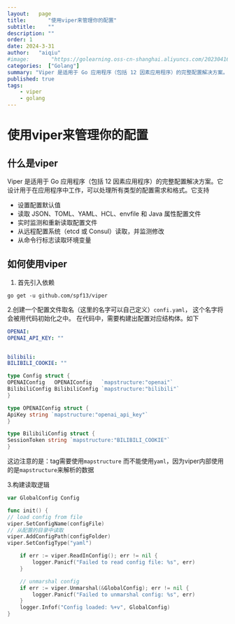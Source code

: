 ```yaml
---
layout:   page
title:       "使用viper来管理你的配置"
subtitle:    ""
description: ""
order: 1
date: 2024-3-31
author:   "aiqiu"
#image:       "https://golearning.oss-cn-shanghai.aliyuncs.com/202304161638319.png"
categories:  ["Golang"]
summary: "Viper 是适用于 Go 应用程序（包括 12 因素应用程序）的完整配置解决方案。它设计用于在应用程序中工作，可以处理所有类型的配置需求和格式。它支持"
published: true
tags:
    - viper
    - golang
---
```


# 使用viper来管理你的配置
## 什么是viper
Viper 是适用于 Go 应用程序（包括 12 因素应用程序）的完整配置解决方案。它设计用于在应用程序中工作，可以处理所有类型的配置需求和格式。它支持
* 设置配置默认值
* 读取 JSON、TOML、YAML、HCL、envfile 和 Java 属性配置文件
* 实时监测和重新读取配置文件
* 从远程配置系统（etcd 或 Consul）读取，并监测修改
* 从命令行标志读取环境变量

## 如何使用viper
1. 首先引入依赖
```shell
go get -u github.com/spf13/viper
```

2.创建一个配置文件取名（这里的名字可以自己定义）`confi.yaml`， 这个名字将会被用代码初始化之中。 在代码中，需要构建出配置对应结构体。如下
```yaml
OPENAI:
OPENAI_API_KEY: ""


bilibili:
BILIBILI_COOKIE: ""
```
```go
type Config struct {
OPENAIConfig   OPENAIConfig   `mapstructure:"openai"`
BilibiliConfig BilibiliConfig `mapstructure:"bilibili"`
}

type OPENAIConfig struct {
ApiKey string `mapstructure:"openai_api_key"`
}

type BilibiliConfig struct {
SessionToken string `mapstructure:"BILIBILI_COOKIE"`
}
```

这边注意的是：tag需要使用`mapstructure` 而不能使用`yaml`，因为viper内部使用的是`mapstructure`来解析的数据

3.构建读取逻辑
```go
var GlobalConfig Config

func init() {
// load config from file
viper.SetConfigName(configFile)
// 从配置的目录中读取
viper.AddConfigPath(configFolder)
viper.SetConfigType("yaml")

	if err := viper.ReadInConfig(); err != nil {
		logger.Panicf("Failed to read config file: %s", err)
	}

	// unmarshal config
	if err := viper.Unmarshal(&GlobalConfig); err != nil {
		logger.Panicf("Failed to unmarshal config: %s", err)
	}
	logger.Infof("Config loaded: %+v", GlobalConfig)
}
```
